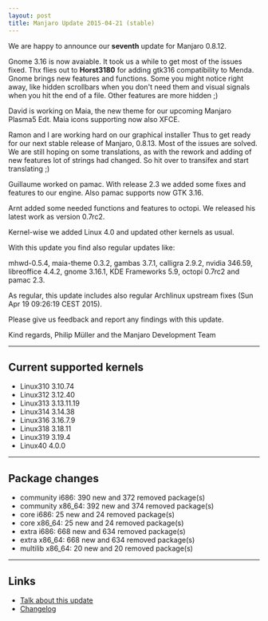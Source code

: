 ```yaml
---
layout: post
title: Manjaro Update 2015-04-21 (stable)
---
```


We are happy to announce our **seventh** update for Manjaro 0.8.12.

Gnome 3.16 is now avaiable. It took us a while to get most of the issues fixed. Thx flies out to **Horst3180** for adding gtk316 compatibility to Menda. Gnome brings new features and functions. Some you might notice right away, like hidden scrollbars when you don't need them and visual signals when you hit the end of a file. Other features are more hidden ;)

David is working on Maia, the new theme for our upcoming Manjaro Plasma5 Edt. Maia icons supporting now also XFCE.

Ramon and I are working hard on our graphical installer Thus to get ready for our next stable release of Manjaro, 0.8.13. Most of the issues are solved. We are still hoping on some translations, as with the rework and adding of new features lot of strings had changed. So hit over to transifex and start translating ;)

Guillaume worked on pamac. With release 2.3 we added some fixes and features to our engine. Also pamac supports now GTK 3.16.

Arnt added some needed functions and features to octopi. We released his latest work as version 0.7rc2.

Kernel-wise we added Linux 4.0 and updated other kernels as usual.

With this update you find also regular updates like:

mhwd-0.5.4, maia-theme 0.3.2, gambas 3.7.1, calligra 2.9.2, nvidia 346.59, libreoffice 4.4.2, gnome 3.16.1, KDE Frameworks 5.9, octopi 0.7rc2 and pamac 2.3.

As regular, this update includes also regular Archlinux upstream fixes (Sun Apr 19 09:26:19 CEST 2015).

Please give us feedback and report any findings with this update.

Kind regards,
Philip Müller and the Manjaro Development Team

----

## Current supported kernels

* Linux310 3.10.74
* Linux312 3.12.40
* Linux313 3.13.11.19
* Linux314 3.14.38
* Linux316 3.16.7.9
* Linux318 3.18.11
* Linux319 3.19.4
* Linux40  4.0.0

----

## Package changes

* community i686:  390 new and 372 removed package(s)
* community x86_64:  392 new and 374 removed package(s)
* core i686:  25 new and 24 removed package(s)
* core x86_64:  25 new and 24 removed package(s)
* extra i686:  668 new and 634 removed package(s)
* extra x86_64:  668 new and 634 removed package(s)
* multilib x86_64:  20 new and 20 removed package(s)

----

## Links

* [Talk about this update](https://forum.manjaro.org/index.php?topic=22223.0)
* [Changelog](https://lists.manjaro.org/pipermail/manjaro-packages/Week-of-Mon-20150420/003134.html)

